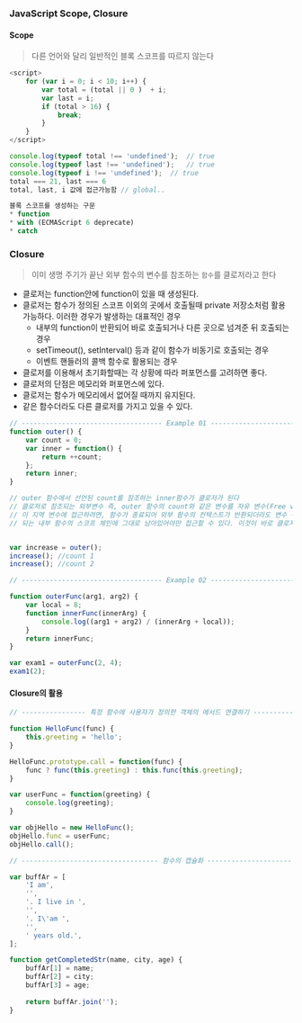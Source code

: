 ### JavaScript Scope, Closure

#### Scope
> 다른 언어와 달리 일반적인 블록 스코프를 따르지 않는다

```javascript
<script>
    for (var i = 0; i < 10; i++) {
        var total = (total || 0 )  + i;
        var last = i;
        if (total > 16) {
            break;
        }
    }
</script>

console.log(typeof total !== 'undefined');	// true
console.log(typeof last !== 'undefined');	// true
console.log(typeof i !== 'undefined');	// true
total === 21, last === 6
total, last, i 값에 접근가능함	// global..

블록 스코프를 생성하는 구문
* function
* with (ECMAScript 6 deprecate)
* catch
```

### Closure
>이미 생명 주기가 끝난 외부 함수의 변수를 참조하는 `함수`를 클로저라고 한다

* 클로저는 function안에 function이 있을 때 생성된다.
* 클로저는 함수가 정의된 스코프 이외의 곳에서 호출될때 private 저장소처럼 활용 가능하다.
  이러한 경우가 발생하는 대표적인 경우
  - 내부의 function이 반환되어 바로 호출되거나 다른 곳으로 넘겨준 뒤 호출되는 경우
  - setTimeout(), setInterval() 등과 같이 함수가 비동기로 호출되는 경우
  - 이벤트 핸들러의 콜백 함수로 활용되는 경우
* 클로저를 이용해서 초기화할때는 각 상황에 따라 퍼포먼스를 고려하면 좋다.
* 클로저의 단점은 메모리와 퍼포먼스에 있다.
* 클로저는 함수가 메모리에서 없어질 때까지 유지된다.
* 같은 함수더라도 다른 클로저를 가지고 있을 수 있다.

```javascript
// ----------------------------------- Example 01 ----------------------------------- //
function outer() {
    var count = 0;
    var inner = function() {
        return ++count;
    };
    return inner;
}

// outer 함수에서 선언된 count를 참조하는 inner함수가 클로저가 된다
// 클로저로 참조되는 외부변수 즉, outer 함수의 count와 같은 변수를 자유 변수(Free variable)한다
// 이 지역 변수에 접근하려면, 함수가 종료되어 외부 함수의 컨텍스트가 반환되더라도 변수 객체는 반환
// 되는 내부 함수의 스코프 체인에 그대로 남아있어야만 접근할 수 있다. 이것이 바로 클로저다


var increase = outer();
increase();	//count 1
increase();	//count 2

// ----------------------------------- Example 02 ----------------------------------- //

function outerFunc(arg1, arg2) {
	var local = 8;
    function innerFunc(innerArg) {
    	console.log((arg1 + arg2) / (innerArg + local));
    }
    return innerFunc;
}

var exam1 = outerFunc(2, 4);
exam1(2);
```
#### Closure의 활용
```javascript
// ---------------- 특정 함수에 사용자가 정의한 객체의 메서드 연결하기 --------------- //

function HelloFunc(func) {
	this.greeting = 'hello';
}

HelloFunc.prototype.call = function(func) {
	func ? func(this.greeting) : this.func(this.greeting);
}

var userFunc = function(greeting) {
	console.log(greeting);
}

var objHello = new HelloFunc();
objHello.func = userFunc;
objHello.call();

// ---------------------------------- 함수의 캡슐화 --------------------------------- //

var buffAr = [
	'I am',
    '',
    '. I live in ',
    '',
    '. I\'am ',
    '',
    ' years old.',
];

function getCompletedStr(name, city, age) {
	buffAr[1] = name;
    buffAr[2] = city;
    buffAr[3] = age;
    
    return buffAr.join('');
}
```
